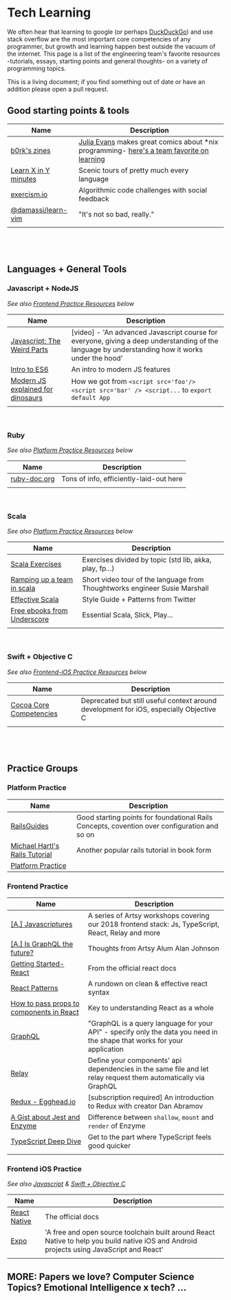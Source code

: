 # Tech Learning
We often hear that learning to google (or perhaps [DuckDuckGo](www.duckduckgo.com)) and use stack overflow are the most important core competencies of any programmer, but growth and learning happen best outside the vacuum of the internet. This page is a list of the engineering team's favorite resources -tutorials, essays, starting points and general thoughts- on a variety of programming topics. 

This is a living document; if you find something out of date or have an addition please open a pull request.

## Good starting points & tools

| Name | Description |
| -- | -- |
| [b0rk's zines](https://jvns.ca/zines) | [Julia Evans](https://www.twitter.com/b0rk) makes great comics about *nix programming- [here's a team favorite on learning](https://jvns.ca/wizard-zine.pdf) |
| [Learn X in Y minutes](https://learnxinyminutes.com/) | Scenic tours of pretty much every language |
| [exercism.io](https://www.exercism.io) | Algorithmic code challenges with social feedback |
| [@damassi/learn-vim](https://github.com/damassi/learn-vim) | "It's not so bad, really." |
| []() |  |

&nbsp;
-----
## Languages + General Tools

### Javascript + NodeJS
*See also [Frontend Practice Resources](#frontend-practice) below*

| Name | Description |
| -- | -- |
| [Javascript: The Weird Parts](https://www.notion.so/artsy/Useful-Resources-f95a0a6cf82040a0bcc50fcd13523e6f#744b360a60694e21b8b6170c50cab55c) | [video] - 'An advanced Javascript course for everyone, giving a deep understanding of the language by understanding how it works under the hood' |
| [Intro to ES6](https://medium.com/sons-of-javascript/javascript-an-introduction-to-es6-1819d0d89a0f) | An intro to modern JS features |
| [Modern JS explained for dinosaurs](https://medium.com/the-node-js-collection/modern-javascript-explained-for-dinosaurs-f695e9747b70) | How we got from `<script src='foo'/> <script src='bar' /> <script...` to `export default App` |
| []() |  |

&nbsp;
### Ruby
*See also [Platform Practice Resources](#platform-practice) below*

| Name | Description |
| -- | -- |
| [ruby-doc.org](https://ruby-doc.org/core-2.5.1/) | Tons of info, efficiently-laid-out here |
| []() |  |

<!--
&nbsp;
### Elixir
*See also [Platform Practice Resources](#platform-practice) below*
| Name | Description |
| -- | -- |
| []() |  |
-->

&nbsp;
### Scala
*See also [Platform Practice Resources](#platform-practice) below*

| Name | Description |
| -- | -- |
| [Scala Exercises](https://www.scala-exercises.org/) | Exercises divided by topic (std lib, akka, play, fp...) |
[Ramping up a team in scala](https://www.thoughtworks.com/talks/scala-the-good-parts-how-to-ramp-up-a-team-in-scala) | Short video tour of the language from Thoughtworks engineer Susie Marshall |
| [Effective Scala](https://twitter.github.io/effectivescala/) | Style Guide + Patterns from Twitter |
| [Free ebooks from Underscore](https://underscore.io/training/) | Essential Scala, Slick, Play... |
| []() |  |

&nbsp;
### Swift + Objective C
*See also [Frontend-iOS Practice Resources](#frontend-ios-practice) below*

| Name | Description |
| -- | -- |
| [Cocoa Core Competencies](https://developer.apple.com/library/archive/documentation/General/Conceptual/DevPedia-CocoaCore/Cocoa.html) | Deprecated but still useful context around development for iOS, especially Objective C |
| []() |  |

&nbsp;
-----
## Practice Groups

### Platform Practice

| Name | Description |
| -- | -- |
| [RailsGuides](https://guides.rubyonrails.org/) | Good starting points for foundational Rails Concepts, covention over configuration and so on |
| [Michael Hartl's Rails Tutorial](https://www.railstutorial.org/book) | Another popular rails tutorial in book form |
| [Platform Practice](/practices/platform.md) |  |


### Frontend Practice

| Name | Description |
| -- | -- |
| [[A.] Javascriptures](https://artsy.github.io/series/javascriptures/) | A series of Artsy workshops covering our 2018 frontend stack: Js, TypeScript, React, Relay and more |
| [[A.] Is GraphQL the future?](https://artsy.github.io/blog/2018/05/08/is-graphql-the-future/) | Thoughts from Artsy Alum Alan Johnson |
| [Getting Started- React](https://reactjs.org/docs/getting-started.html) | From the official react docs |
| [React Patterns](https://reactpatterns.com/) | A rundown on clean & effective react syntax |
| [How to pass props to components in React](https://www.robinwieruch.de/react-pass-props-to-component/) | Key to understanding React as a whole |
| [GraphQL](https://graphql.org/learn/) | "GraphQL is a query language for your API" - specify only the data you need in the shape that works for your application |
| [Relay](https://auth0.com/blog/getting-started-with-relay/) | Define your components' api dependencies in the same file and let relay request them automatically via GraphQL |
| [Redux - Egghead.io](https://egghead.io/lessons/react-redux-the-single-immutable-state-tree) | [subscription required] An introduction to Redux with creator Dan Abramov |
| [A Gist about Jest and Enzyme](https://gist.github.com/fokusferit/e4558d384e4e9cab95d04e5f35d4f913) | Difference between `shallow`, `mount` and `render` of Enzyme |
| [TypeScript Deep Dive](https://basarat.gitbooks.io/typescript/) | Get to the part where TypeScript feels good quicker |
| []() |  |

### Frontend iOS Practice
*See also [Javascript](#javascript-+-nodejs) & [Swift + Objective C](#swift-+-objective-c)*

| Name | Description |
| -- | -- |
| [React Native](https://facebook.github.io/react-native/) | The official docs |
| [Expo](https://expo.io/) | 'A free and open source toolchain built around React Native to help you build native iOS and Android projects using JavaScript and React' |
| []() |  |

## MORE: Papers we love? Computer Science Topics? Emotional Intelligence x tech? ...


